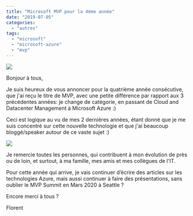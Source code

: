 ```yaml
---
title: "Microsoft MVP pour la 4ème année"
date: "2019-07-05"
categories: 
  - "autres"
tags: 
  - "microsoft"
  - "microsoft-azure"
  - "mvp"
---
```


![](https://cloudyjourney.fr/wp-content/uploads/2018/01/mvp.png)

Bonjour à tous,

Je suis heureux de vous annoncer pour la quatrième année consécutive, que j'ai reçu le titre de MVP, avec une petite différence par rapport aux 3 précédentes années: je change de catégorie, en passant de Cloud and Datacenter Management à Microsoft Azure :)

Ceci est logique au vu de mes 2 dernières années, étant donné que je me suis concentré sur cette nouvelle technologie et que j'ai beaucoup bloggé/speaker autour de ce vaste sujet :)

![](https://i0.wp.com/cloudyjourney.fr/wp-content/uploads/2019/07/mvp_4.png?fit=434%2C1024&ssl=1)

Je remercie toutes les personnes, qui contribuent à mon évolution de près ou de loin, et surtout, à ma famille, mes amis et mes collègues de l'IT.

Pour cette année qui arrive, je vais continuer d’écrire des articles sur les technologies Azure, mais aussi continuer à faire des présentations, sans oublier le MVP Summit en Mars 2020 à Seattle ?

Encore merci à tous ?

Florent
